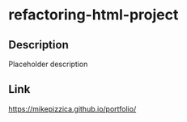 # refactoring-html-project
## Description
Placeholder description

## Link
https://mikepizzica.github.io/portfolio/